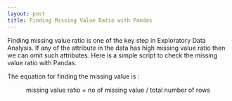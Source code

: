 ```yaml
---
layout: post
title: Finding Missing Value Ratio with Pandas
--- 
```

<script type="text/javascript"
            src="http://cdn.mathjax.org/mathjax/latest/MathJax.js?config=TeX-AMS-MML_HTMLorMML">
</script>

Finding missing value ratio is one of the key step in Exploratory Data Analysis. If any of the attribute in the data has high missing value ratio then we can omit such attributes. Here is a simple script to check the missing value ratio with Pandas.


The equation for finding the missing value is :


$$ \text{missing value ratio = no of missing value / total number of rows} $$



<script src="https://gist.github.com/jaganadhg/e9d91c4750226eac6eb9.js"></script>




